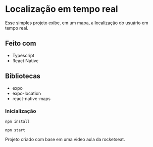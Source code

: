 # Localização em tempo real

Esse simples projeto exibe, em um mapa, a localização do usuário em tempo real.

## Feito com

- Typescript
- React Native

## Bibliotecas

- expo
- expo-location
- react-native-maps

### Inicialização

```
npm install

npm start
```

Projeto criado com base em uma video aula da rocketseat.
